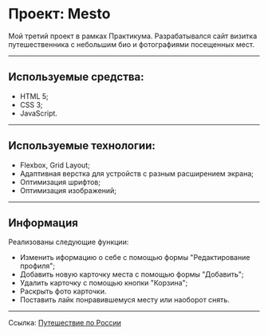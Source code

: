 # Проект: Mesto

Мой третий проект в рамках Практикума. Разрабатывался сайт визитка путешественника с небольшим био и фотографиями посещенных мест.

---

## Используемые средства:
  - HTML 5;
  - CSS 3;
  - JavaScript.

---

## Используемые технологии:
  - Flexbox, Grid Layout;
  - Адаптивная верстка для устройств с разным расширением экрана;
  - Оптимизация шрифтов;
  - Оптимизация изображений;

---
## Информация
Реализованы следующие функции:
  - Изменить иформацию о себе с помощью формы "Редактирование профиля";
  - Добавить новую карточку места с помощью формы "Добавить";
  - Удалить карточку с помощью кнопки "Корзина";
  - Раскрыть фото карточки.
  - Поставить лайк понравившемуся месту или наоборот снять.
---

Ссылка: [Путешествие по России](ttps://smitt8.github.io/mesto/ "Жмак :-)") 